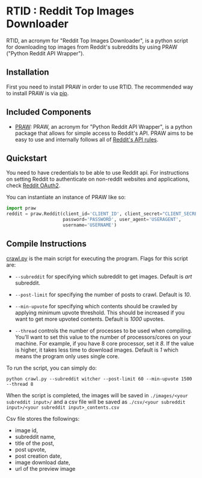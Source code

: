 # RTID : Reddit Top Images Downloader

RTID, an acronym for "Reddit Top Images Downloader", is a python script for downloading top images from Reddit's subreddits by using PRAW ("Python Reddit API Wrapper").

## Installation

First you need to install PRAW in order to use RTID. The recommended way to install PRAW is via [pip](https://pypi.python.org/pypi/pip).

## Included Components

- [PRAW](https://github.com/praw-dev/praw): PRAW, an acronym for "Python Reddit API Wrapper", is a python package that allows for simple access to Reddit's API. PRAW aims to be easy to use and internally follows all of [Reddit's API rules](https://github.com/reddit-archive/reddit/wiki/API).

## Quickstart

You need to have credentials to be able to use Reddit api. For instructions on setting Reddit to authenticate on non-reddit websites and applications, check [Reddit OAuth2](https://github.com/reddit-archive/reddit/wiki/oauth2).

You can instantiate an instance of PRAW like so:

```python
import praw
reddit = praw.Reddit(client_id='CLIENT_ID', client_secret="CLIENT_SECRET",
                     password='PASSWORD', user_agent='USERAGENT',
                     username='USERNAME')
```

## Compile Instructions

[crawl.py](https://github.com/alansuleyman/RTID/blob/master/crawl.py) is the main script for executing the program. Flags for this script are:

- `--subreddit` for specifying which subreddit to get images. Default is _art_ subreddit.

- `--post-limit` for specifying the number of posts to crawl. Default is _10_.

- `--min-upvote` for specifying which contents should be crawled by applying minimum upvote threshold. This should be increased if you want to get more upvoted contents. Default is _1000_ upvotes.

- `--thread` controls the number of processes to be used when compiling. You’ll want to set this value to the number of processors/cores on your machine. For example, if you have 8 core processor, set it _8_. If the value is higher, it takes less time to download images. Default is _1_ which means the program only uses single core.

To run the script, you can simply do:

```
python crawl.py --subreddit witcher --post-limit 60 --min-upvote 1500 --thread 8
```

When the script is completed, the images will be saved in `./images/<your subreddit input>/` and a csv file will be saved as `./csv/<your subreddit input>/<your subreddit input>_contents.csv`

Csv file stores the followings:

- image id,
- subreddit name,
- title of the post,
- post upvote,
- post creation date,
- image download date,
- url of the preview image
